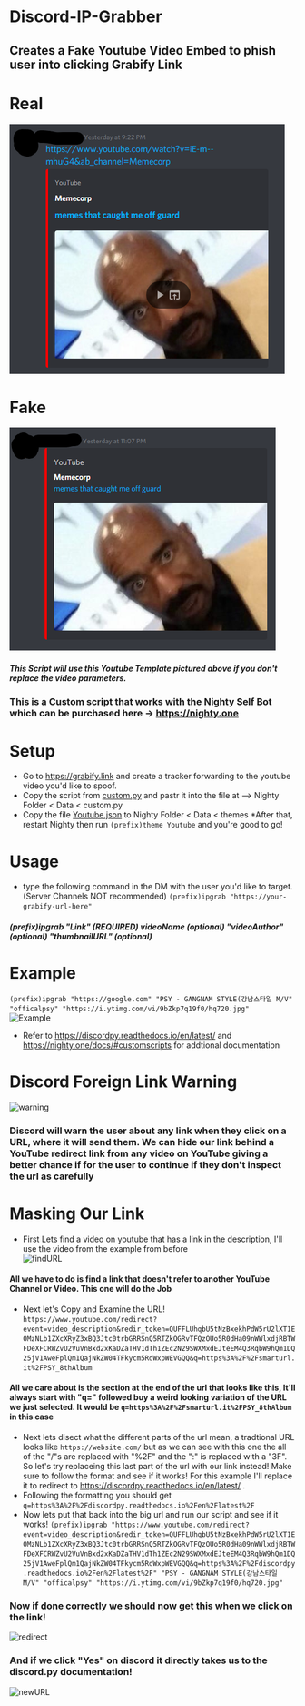 # Discord-IP-Grabber
## Creates a Fake Youtube Video Embed to phish user into clicking Grabify Link
# Real
![realEmbed](/img/original.png "Real-Embed") 
# Fake
![FakeEmbed](/img/FakeEmbed.png "Fake-Embed")
##### This Script will use this Youtube Template pictured above if you don't replace the video parameters.
### This is a Custom script that works with the Nighty Self Bot which can be purchased here -> https://nighty.one

# Setup
* Go to https://grabify.link and create a tracker forwarding to the youtube video you'd like to spoof.
* Copy the script from [custom.py](custom.py) and pastr it into the file at --> Nighty Folder < Data < custom.py
* Copy the file [Youtube.json](Youtube.json) to Nighty Folder < Data < themes
*After that, restart Nighty then run ```(prefix)theme Youtube``` and you're good to go! 


# Usage
* type the following command in the DM with the user you'd like to target. (Server Channels NOT recommended)  ```(prefix)ipgrab "https://your-grabify-url-here"```
##### (prefix)ipgrab "Link" (REQUIRED) videoName (optional) "videoAuthor" (optional) "thumbnailURL" (optional)

# Example
```(prefix)ipgrab "https://google.com" "PSY - GANGNAM STYLE(강남스타일 M/V" "officalpsy" "https://i.ytimg.com/vi/9bZkp7q19f0/hq720.jpg"```  
![Example](/img/example.png "Example")

* Refer to https://discordpy.readthedocs.io/en/latest/ and https://nighty.one/docs/#customscripts for addtional documentation

# Discord Foreign Link Warning
![warning](/img/warning.png "warning")
### Discord will warn the user about any link when they click on a URL, where it will send them. We can hide our link behind a YouTube redirect link from any video on YouTube giving a better chance if for the user to continue if they don't inspect the url as carefully

# Masking Our Link
* First Lets find a video on youtube that has a link in the description, I'll use the video from the example from before  
![findURL](/img/findURL.png "findURL")
#### All we have to do is find a link that doesn't refer to another YouTube Channel or Video. This one will do the Job
* Next let's Copy and Examine the URL!
```https://www.youtube.com/redirect?event=video_description&redir_token=QUFFLUhqbU5tNzBxekhPdW5rU2lXT1E0MzNLb1ZXcXRyZ3xBQ3Jtc0trbGRRSnQ5RTZkOGRvTFQzOUo5R0dHa09nWWlxdjRBTWFDeXFCRWZvU2VuVnBxd2xKaDZaTHV1dTh1ZEc2N29SWXMxdEJteEM4Q3RqbW9hQm1DQ25jV1AweFplQm1QajNkZW04TFkycm5RdWxpWEVGQQ&q=https%3A%2F%2Fsmarturl.it%2FPSY_8thAlbum```
#### All we care about is the section at the end of the url that looks like this, It'll always start with "q=" followed buy a weird looking variation of the URL we just selected. It would be ```q=https%3A%2F%2Fsmarturl.it%2FPSY_8thAlbum``` in this case
* Next lets disect what the different parts of the url mean, a tradtional URL looks like ```https://website.com/``` but as we can see with this one the all of the "/"s are replaced with "%2F" and the ":" is replaced with a "3F". So let's try replaceing this last part of the url with our link instead! Make sure to follow the format and see if it works! For this example I'll replace it to redirect to https://discordpy.readthedocs.io/en/latest/ .
* Following the formatting you should get ```q=https%3A%2F%2Fdiscordpy.readthedocs.io%2Fen%2Flatest%2F```
* Now lets put that back into the big url and run our script and see if it works!
```(prefix)ipgrab "https://www.youtube.com/redirect?event=video_description&redir_token=QUFFLUhqbU5tNzBxekhPdW5rU2lXT1E0MzNLb1ZXcXRyZ3xBQ3Jtc0trbGRRSnQ5RTZkOGRvTFQzOUo5R0dHa09nWWlxdjRBTWFDeXFCRWZvU2VuVnBxd2xKaDZaTHV1dTh1ZEc2N29SWXMxdEJteEM4Q3RqbW9hQm1DQ25jV1AweFplQm1QajNkZW04TFkycm5RdWxpWEVGQQ&q=https%3A%2F%2Fdiscordpy.readthedocs.io%2Fen%2Flatest%2F" "PSY - GANGNAM STYLE(강남스타일 M/V" "officalpsy" "https://i.ytimg.com/vi/9bZkp7q19f0/hq720.jpg"```
### Now if done correctly we should now get this when we click on the link!  
![redirect](/img/redirect.png "redirect")
### And if we click "Yes" on discord it directly takes us to the discord.py documentation!  
![newURL](/img/newURL.png "newURL")
